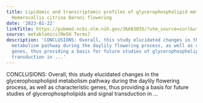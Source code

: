 ```yaml
---
title: Lipidomic and transcriptomic profiles of glycerophospholipid metabolism during
  Hemerocallis citrina Baroni flowering
date: '2023-01-22'
linkTitle: https://pubmed.ncbi.nlm.nih.gov/36683035/?utm_source=curl&utm_medium=rss&utm_campaign=pubmed-2&utm_content=1Zkrxt7ktlCbHBXEV3v65xxSnkSWNsJ1A6Fq3gBniKhGfIUslK&fc=20210907212339&ff=20230124200914&v=2.17.9.post6+86293ac
source: metablomics[MeSH Terms]
description: 'CONCLUSIONS: Overall, this study elucidated changes in the glycerophospholipid
  metabolism pathway during the daylily flowering process, as well as characteristic
  genes, thus providing a basis for future studies of glycerophospholipids and signal
  transduction in ...'
---
```

CONCLUSIONS: Overall, this study elucidated changes in the glycerophospholipid metabolism pathway during the daylily flowering process, as well as characteristic genes, thus providing a basis for future studies of glycerophospholipids and signal transduction in ...